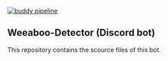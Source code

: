 [![buddy pipeline](https://app.buddy.works/jaspervanhienen/weeaboo-detector/pipelines/pipeline/139897/badge.svg?token=bc8e03408a7a0064dfcfded23c7045048377aa1bc2e31545b9be4186a37246a9 "buddy pipeline")](https://app.buddy.works/jaspervanhienen/weeaboo-detector/pipelines/pipeline/139897)

## Weeaboo-Detector (Discord bot)

This repository contains the scource files of this bot.